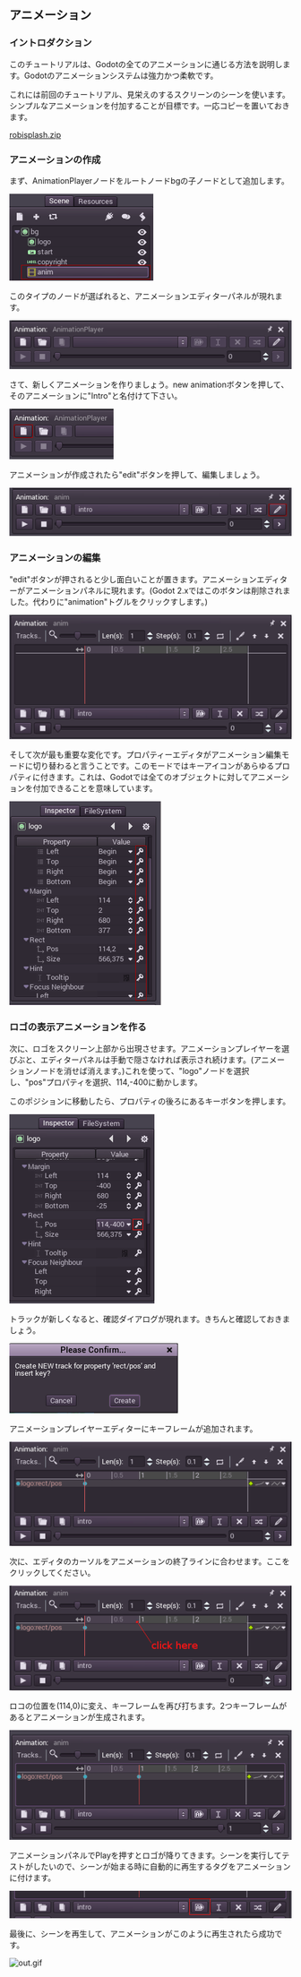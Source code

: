 ## アニメーション

### イントロダクション

このチュートリアルは、Godotの全てのアニメーションに通じる方法を説明します。Godotのアニメーションシステムは強力かつ柔軟です。

これには前回のチュートリアル、見栄えのするスクリーンのシーンを使います。シンプルなアニメーションを付加することが目標です。一応コピーを置いておきます。

[robisplash.zip](http://docs.godotengine.org/en/latest/_downloads/robisplash.zip "robisplash.zip")

### アニメーションの作成

まず、AnimationPlayerノードをルートノードbgの子ノードとして追加します。

![animplayer](./Learning-step-by-step-assets/Animations/animplayer.png)

このタイプのノードが選ばれると、アニメーションエディターパネルが現れます。

![animpanel](./Learning-step-by-step-assets/Animations/animpanel.png)

さて、新しくアニメーションを作りましょう。new animationボタンを押して、そのアニメーションに"Intro"と名付けて下さい。

![animnew](./Learning-step-by-step-assets/Animations/animnew.png)

アニメーションが作成されたら"edit"ボタンを押して、編集しましょう。

![animedit](./Learning-step-by-step-assets/Animations/animedit.png)

### アニメーションの編集

"edit"ボタンが押されると少し面白いことが置きます。アニメーションエディターがアニメーションパネルに現れます。(Godot 2.xではこのボタンは削除されました。代わりに"animation"トグルをクリックすします。)

![animeditor](./Learning-step-by-step-assets/Animations/animeditor.png)

そして次が最も重要な変化です。プロパティーエディタがアニメーション編集モードに切り替わると言うことです。このモードではキーアイコンがあらゆるプロパティに付きます。これは、Godotでは全てのオブジェクトに対してアニメーションを付加できることを意味しています。

![propertykeys](./Learning-step-by-step-assets/Animations/propertykeys.png)

### ロゴの表示アニメーションを作る

次に、ロゴをスクリーン上部から出現させます。アニメーションプレイヤーを選びぶと、エディターパネルは手動で隠さなければ表示され続けます。(アニメーションノードを消せば消えます。)これを使って、"logo"ノードを選択し、"pos"プロパティを選択、114,-400に動かします。

このポジションに移動したら、プロパティの後ろにあるキーボタンを押します。

![keypress](./Learning-step-by-step-assets/Animations/keypress.png)

トラックが新しくなると、確認ダイアログが現れます。きちんと確認しておきましょう。

![addtrack](./Learning-step-by-step-assets/Animations/addtrack.png)

アニメーションプレイヤーエディターにキーフレームが追加されます。

![keyadded](./Learning-step-by-step-assets/Animations/keyadded.png)

次に、エディタのカーソルをアニメーションの終了ラインに合わせます。ここをクリックしてください。

![move_cursor](./Learning-step-by-step-assets/Animations/move_cursor.png)

ロコの位置を(114,0)に変え、キーフレームを再び打ちます。2つキーフレームがあるとアニメーションが生成されます。

![animation](./Learning-step-by-step-assets/Animations/animation.png)

アニメーションパネルでPlayを押すとロゴが降りてきます。シーンを実行してテストがしたいので、シーンが始まる時に自動的に再生するタグをアニメーションに付けます。

![autoplay](./Learning-step-by-step-assets/Animations/autoplay.png)

最後に、シーンを再生して、アニメーションがこのように再生されたら成功です。

![out.gif](./Learning-step-by-step-assets/Animations/out.gif)

